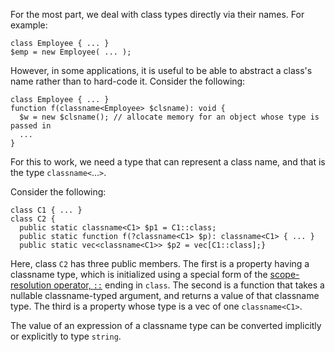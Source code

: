 For the most part, we deal with class types directly via their names.  For example:

```Hack
class Employee { ... }
$emp = new Employee( ... );
```

However, in some applications, it is useful to be able to abstract a class's name rather than to hard-code it.  Consider the following:

```Hack
class Employee { ... }
function f(classname<Employee> $clsname): void {
  $w = new $clsname(); // allocate memory for an object whose type is passed in
  ...
}
```

For this to work, we need a type that can represent a class name, and that is the type `classname<`...`>`.

Consider the following:

```Hack
class C1 { ... }
class C2 {
  public static classname<C1> $p1 = C1::class;
  public static function f(?classname<C1> $p): classname<C1> { ... }
  public static vec<classname<C1>> $p2 = vec[C1::class];}
```

Here, class `C2` has three public members. The first is a property having a classname type, which is initialized using a special form of
the [scope-resolution operator, `::`](../expressions-and-operators/scope-resolution.md) ending in `class`.  The second is a function that
takes a nullable classname-typed argument, and returns a value of that classname type.  The third is a property whose type is a vec of one `classname<C1>`.

The value of an expression of a classname type can be converted implicitly or explicitly to type `string`.
